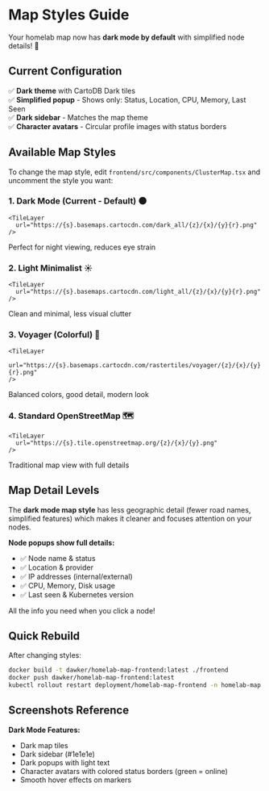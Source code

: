 # Map Styles Guide

Your homelab map now has **dark mode by default** with simplified node details! 🌙

## Current Configuration

✅ **Dark theme** with CartoDB Dark tiles  
✅ **Simplified popup** - Shows only: Status, Location, CPU, Memory, Last Seen  
✅ **Dark sidebar** - Matches the map theme  
✅ **Character avatars** - Circular profile images with status borders

## Available Map Styles

To change the map style, edit `frontend/src/components/ClusterMap.tsx` and uncomment the style you want:

### 1. **Dark Mode** (Current - Default) 🌑
```tsx
<TileLayer
  url="https://{s}.basemaps.cartocdn.com/dark_all/{z}/{x}/{y}{r}.png"
/>
```
Perfect for night viewing, reduces eye strain

### 2. **Light Minimalist** ☀️
```tsx
<TileLayer
  url="https://{s}.basemaps.cartocdn.com/light_all/{z}/{x}/{y}{r}.png"
/>
```
Clean and minimal, less visual clutter

### 3. **Voyager (Colorful)** 🎨
```tsx
<TileLayer
  url="https://{s}.basemaps.cartocdn.com/rastertiles/voyager/{z}/{x}/{y}{r}.png"
/>
```
Balanced colors, good detail, modern look

### 4. **Standard OpenStreetMap** 🗺️
```tsx
<TileLayer
  url="https://{s}.tile.openstreetmap.org/{z}/{x}/{y}.png"
/>
```
Traditional map view with full details

## Map Detail Levels

The **dark mode map style** has less geographic detail (fewer road names, simplified features) which makes it cleaner and focuses attention on your nodes.

**Node popups show full details:**
- ✅ Node name & status
- ✅ Location & provider
- ✅ IP addresses (internal/external)
- ✅ CPU, Memory, Disk usage
- ✅ Last seen & Kubernetes version

All the info you need when you click a node!

## Quick Rebuild

After changing styles:
```bash
docker build -t dawker/homelab-map-frontend:latest ./frontend
docker push dawker/homelab-map-frontend:latest
kubectl rollout restart deployment/homelab-map-frontend -n homelab-map
```

## Screenshots Reference

**Dark Mode Features:**
- Dark map tiles
- Dark sidebar (#1e1e1e)
- Dark popups with light text
- Character avatars with colored status borders (green = online)
- Smooth hover effects on markers
